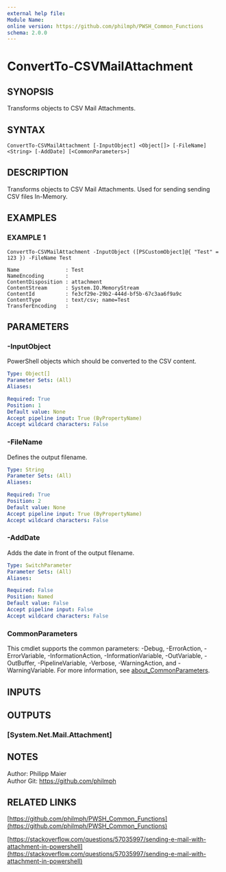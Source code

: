 ```yaml
---
external help file:
Module Name:
online version: https://github.com/philmph/PWSH_Common_Functions
schema: 2.0.0
---
```


# ConvertTo-CSVMailAttachment

## SYNOPSIS
Transforms objects to CSV Mail Attachments.

## SYNTAX

```
ConvertTo-CSVMailAttachment [-InputObject] <Object[]> [-FileName] <String> [-AddDate] [<CommonParameters>]
```

## DESCRIPTION
Transforms objects to CSV Mail Attachments.
Used for sending sending CSV files In-Memory.

## EXAMPLES

### EXAMPLE 1
```
ConvertTo-CSVMailAttachment -InputObject ([PSCustomObject]@{ "Test" = 123 }) -FileName Test

Name               : Test
NameEncoding       :
ContentDisposition : attachment
ContentStream      : System.IO.MemoryStream
ContentId          : fe3cf29e-29b2-444d-bf5b-67c3aa6f9a9c
ContentType        : text/csv; name=Test
TransferEncoding   : 
```

## PARAMETERS

### -InputObject
PowerShell objects which should be converted to the CSV content.

```yaml
Type: Object[]
Parameter Sets: (All)
Aliases:

Required: True
Position: 1
Default value: None
Accept pipeline input: True (ByPropertyName)
Accept wildcard characters: False
```

### -FileName
Defines the output filename.

```yaml
Type: String
Parameter Sets: (All)
Aliases:

Required: True
Position: 2
Default value: None
Accept pipeline input: True (ByPropertyName)
Accept wildcard characters: False
```

### -AddDate
Adds the date in front of the output filename.

```yaml
Type: SwitchParameter
Parameter Sets: (All)
Aliases:

Required: False
Position: Named
Default value: False
Accept pipeline input: False
Accept wildcard characters: False
```

### CommonParameters
This cmdlet supports the common parameters: -Debug, -ErrorAction, -ErrorVariable, -InformationAction, -InformationVariable, -OutVariable, -OutBuffer, -PipelineVariable, -Verbose, -WarningAction, and -WarningVariable. For more information, see [about_CommonParameters](http://go.microsoft.com/fwlink/?LinkID=113216).

## INPUTS

## OUTPUTS

### [System.Net.Mail.Attachment]
## NOTES
Author:			Philipp Maier\
Author Git:		https://github.com/philmph

## RELATED LINKS

[https://github.com/philmph/PWSH_Common_Functions](https://github.com/philmph/PWSH_Common_Functions)

[https://stackoverflow.com/questions/57035997/sending-e-mail-with-attachment-in-powershell](https://stackoverflow.com/questions/57035997/sending-e-mail-with-attachment-in-powershell)

